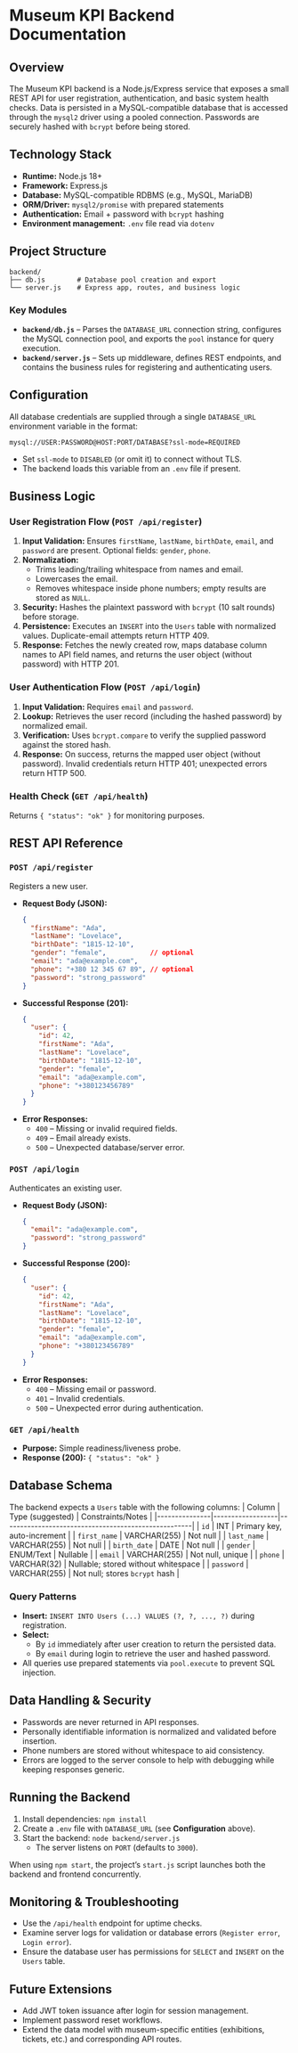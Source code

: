 # Museum KPI Backend Documentation

## Overview
The Museum KPI backend is a Node.js/Express service that exposes a small REST API for user registration, authentication, and basic system health checks. Data is persisted in a MySQL-compatible database that is accessed through the `mysql2` driver using a pooled connection. Passwords are securely hashed with `bcrypt` before being stored.

## Technology Stack
- **Runtime:** Node.js 18+
- **Framework:** Express.js
- **Database:** MySQL-compatible RDBMS (e.g., MySQL, MariaDB)
- **ORM/Driver:** `mysql2/promise` with prepared statements
- **Authentication:** Email + password with `bcrypt` hashing
- **Environment management:** `.env` file read via `dotenv`

## Project Structure
```
backend/
├── db.js        # Database pool creation and export
└── server.js    # Express app, routes, and business logic
```

### Key Modules
- **`backend/db.js`** – Parses the `DATABASE_URL` connection string, configures the MySQL connection pool, and exports the `pool` instance for query execution.
- **`backend/server.js`** – Sets up middleware, defines REST endpoints, and contains the business rules for registering and authenticating users.

## Configuration
All database credentials are supplied through a single `DATABASE_URL` environment variable in the format:
```
mysql://USER:PASSWORD@HOST:PORT/DATABASE?ssl-mode=REQUIRED
```
- Set `ssl-mode` to `DISABLED` (or omit it) to connect without TLS.
- The backend loads this variable from an `.env` file if present.

## Business Logic
### User Registration Flow (`POST /api/register`)
1. **Input Validation:** Ensures `firstName`, `lastName`, `birthDate`, `email`, and `password` are present. Optional fields: `gender`, `phone`.
2. **Normalization:**
   - Trims leading/trailing whitespace from names and email.
   - Lowercases the email.
   - Removes whitespace inside phone numbers; empty results are stored as `NULL`.
3. **Security:** Hashes the plaintext password with `bcrypt` (10 salt rounds) before storage.
4. **Persistence:** Executes an `INSERT` into the `Users` table with normalized values. Duplicate-email attempts return HTTP 409.
5. **Response:** Fetches the newly created row, maps database column names to API field names, and returns the user object (without password) with HTTP 201.

### User Authentication Flow (`POST /api/login`)
1. **Input Validation:** Requires `email` and `password`.
2. **Lookup:** Retrieves the user record (including the hashed password) by normalized email.
3. **Verification:** Uses `bcrypt.compare` to verify the supplied password against the stored hash.
4. **Response:** On success, returns the mapped user object (without password). Invalid credentials return HTTP 401; unexpected errors return HTTP 500.

### Health Check (`GET /api/health`)
Returns `{ "status": "ok" }` for monitoring purposes.

## REST API Reference
### `POST /api/register`
Registers a new user.
- **Request Body (JSON):**
  ```json
  {
    "firstName": "Ada",
    "lastName": "Lovelace",
    "birthDate": "1815-12-10",
    "gender": "female",           // optional
    "email": "ada@example.com",
    "phone": "+380 12 345 67 89", // optional
    "password": "strong_password"
  }
  ```
- **Successful Response (201):**
  ```json
  {
    "user": {
      "id": 42,
      "firstName": "Ada",
      "lastName": "Lovelace",
      "birthDate": "1815-12-10",
      "gender": "female",
      "email": "ada@example.com",
      "phone": "+380123456789"
    }
  }
  ```
- **Error Responses:**
  - `400` – Missing or invalid required fields.
  - `409` – Email already exists.
  - `500` – Unexpected database/server error.

### `POST /api/login`
Authenticates an existing user.
- **Request Body (JSON):**
  ```json
  {
    "email": "ada@example.com",
    "password": "strong_password"
  }
  ```
- **Successful Response (200):**
  ```json
  {
    "user": {
      "id": 42,
      "firstName": "Ada",
      "lastName": "Lovelace",
      "birthDate": "1815-12-10",
      "gender": "female",
      "email": "ada@example.com",
      "phone": "+380123456789"
    }
  }
  ```
- **Error Responses:**
  - `400` – Missing email or password.
  - `401` – Invalid credentials.
  - `500` – Unexpected error during authentication.

### `GET /api/health`
- **Purpose:** Simple readiness/liveness probe.
- **Response (200):** `{ "status": "ok" }`

## Database Schema
The backend expects a `Users` table with the following columns:
| Column        | Type (suggested) | Constraints/Notes                                  |
|---------------|------------------|-----------------------------------------------------|
| `id`          | INT              | Primary key, auto-increment                        |
| `first_name`  | VARCHAR(255)     | Not null                                           |
| `last_name`   | VARCHAR(255)     | Not null                                           |
| `birth_date`  | DATE             | Not null                                           |
| `gender`      | ENUM/Text        | Nullable                                           |
| `email`       | VARCHAR(255)     | Not null, unique                                   |
| `phone`       | VARCHAR(32)      | Nullable; stored without whitespace                |
| `password`    | VARCHAR(255)     | Not null; stores `bcrypt` hash                     |

### Query Patterns
- **Insert:** `INSERT INTO Users (...) VALUES (?, ?, ..., ?)` during registration.
- **Select:**
  - By `id` immediately after user creation to return the persisted data.
  - By `email` during login to retrieve the user and hashed password.
- All queries use prepared statements via `pool.execute` to prevent SQL injection.

## Data Handling & Security
- Passwords are never returned in API responses.
- Personally identifiable information is normalized and validated before insertion.
- Phone numbers are stored without whitespace to aid consistency.
- Errors are logged to the server console to help with debugging while keeping responses generic.

## Running the Backend
1. Install dependencies: `npm install`
2. Create a `.env` file with `DATABASE_URL` (see **Configuration** above).
3. Start the backend: `node backend/server.js`
   - The server listens on `PORT` (defaults to `3000`).

When using `npm start`, the project’s `start.js` script launches both the backend and frontend concurrently.

## Monitoring & Troubleshooting
- Use the `/api/health` endpoint for uptime checks.
- Examine server logs for validation or database errors (`Register error`, `Login error`).
- Ensure the database user has permissions for `SELECT` and `INSERT` on the `Users` table.

## Future Extensions
- Add JWT token issuance after login for session management.
- Implement password reset workflows.
- Extend the data model with museum-specific entities (exhibitions, tickets, etc.) and corresponding API routes.


